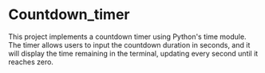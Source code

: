 # Countdown_timer
This project implements a countdown timer using Python's time module. The timer allows users to input the countdown duration in seconds, and it will display the time remaining in the terminal, updating every second until it reaches zero.
